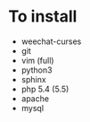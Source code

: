 To install
==========
- weechat-curses
- git
- vim (full)
- python3
- sphinx
- php 5.4 (5.5)
- apache
- mysql
